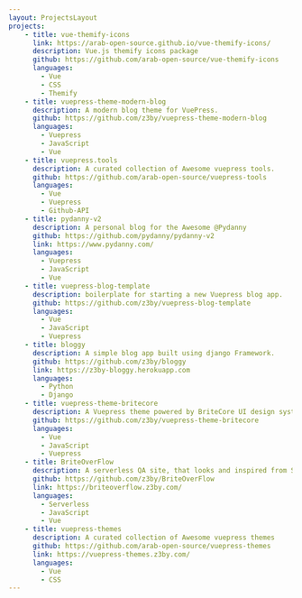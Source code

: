 ```yaml
---
layout: ProjectsLayout
projects:
    - title: vue-themify-icons
      link: https://arab-open-source.github.io/vue-themify-icons/
      description: Vue.js themify icons package
      github: https://github.com/arab-open-source/vue-themify-icons
      languages:
        - Vue
        - CSS
        - Themify
    - title: vuepress-theme-modern-blog
      description: A modern blog theme for VuePress.
      github: https://github.com/z3by/vuepress-theme-modern-blog
      languages:
        - Vuepress
        - JavaScript
        - Vue
    - title: vuepress.tools
      description: A curated collection of Awesome vuepress tools.
      github: https://github.com/arab-open-source/vuepress-tools
      languages:
        - Vue
        - Vuepress
        - Github-API
    - title: pydanny-v2
      description: A personal blog for the Awesome @Pydanny
      github: https://github.com/pydanny/pydanny-v2
      link: https://www.pydanny.com/
      languages:
        - Vuepress
        - JavaScript
        - Vue
    - title: vuepress-blog-template
      description: boilerplate for starting a new Vuepress blog app.
      github: https://github.com/z3by/vuepress-blog-template
      languages:
        - Vue
        - JavaScript
        - Vuepress
    - title: bloggy
      description: A simple blog app built using django Framework.
      github: https://github.com/z3by/bloggy
      link: https://z3by-bloggy.herokuapp.com
      languages:
        - Python
        - Django
    - title: vuepress-theme-britecore
      description: A Vuepress theme powered by BriteCore UI design system.
      github: https://github.com/z3by/vuepress-theme-britecore
      languages:
        - Vue
        - JavaScript
        - Vuepress
    - title: BriteOverFlow
      description: A serverless QA site, that looks and inspired from StackOverFlow.
      github: https://github.com/z3by/BriteOverFlow
      link: https://briteoverflow.z3by.com/
      languages:
        - Serverless
        - JavaScript
        - Vue
    - title: vuepress-themes
      description: A curated collection of Awesome vuepress themes
      github: https://github.com/arab-open-source/vuepress-themes
      link: https://vuepress-themes.z3by.com/
      languages:
        - Vue
        - CSS
---
```


